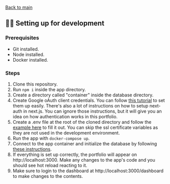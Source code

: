 [Back to main](../README.md)

## 🧑‍💻 Setting up for development

### Prerequisites

- Git installed.
- Node installed.
- Docker installed.

### Steps

1. Clone this repository.
2. Run `npm i` inside the app directory.
3. Create a directory called "container" inside the database directory.
4. Create Google oAuth client credentials. You can follow [this tutorial](https://dev.to/ndom91/adding-authentication-to-an-existing-serverless-next-js-app-in-no-time-with-nextauth-js-192h) to set them up easily. There's also a lot of instructions on how to setup next-auth in next.js. You can ignore those instructions, but it will give you an idea on how authentication works in this portfolio.
5. Create a .env file at the root of the cloned directory and follow the [example here](environment-variables.md) to fill it out. You can skip the ssl certificate variables as they are not used in the development environment.
6. Run the app with `docker-compose up`.
7. Connect to the app container and initialize the database by following [these instructions](database-and-migrations.md#Initialization).
8. If everything is set up correctly, the portfolio will appear on http://localhost:3000. Make any changes to the app's code and you should see hot reload reacting to it.
9. Make sure to login to the dashboard at http://localhost:3000/dashboard to make changes to the contents.
